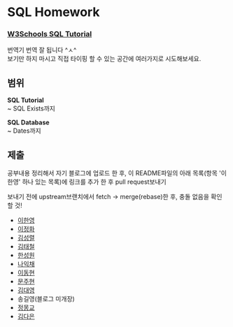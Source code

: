 # SQL Homework

### [W3Schools SQL Tutorial](https://www.w3schools.com/sql/)

번역기 번역 잘 됩니다 ^ㅅ^  
보기만 하지 마시고 직접 타이핑 할 수 있는 공간에 여러가지로 시도해보세요.

## 범위

**SQL Tutorial**  
~ SQL Exists까지

**SQL Database**  
~ Dates까지

## 제출

공부내용 정리해서 자기 블로그에 업로드 한 후, 이 README파일의 아래 목록(항목 '이한영' 하나 있는 목록)에 링크를 추가 한 후 pull request보내기

보내기 전에 upstream브랜치에서 fetch -> merge(rebase)한 후, 충돌 없음을 확인 할 것!

- [이한영](https://lhy.kr/)
- [이정화](https://lee-jeonghwa.github.io/jekyll/update/2018/09/13/SQL_tutorial.html)
- [김성렬](http://kimsoungryoul.tistory.com/)
- [김태철](https://gs2dang.github.io/)
- [한성원](https://seongwonhan88.github.io/language/sql-syntax-1/)
- [나익채](https://github.com/RubikHouse/SQL)
- [이동현](https://folivoradev.github.io/)
- [문주현](https://elonmoon.github.io/articles/2018-09/sql-tutorial)
- [김대영](https://devkimm.github.io/)
- 송길영(블로그 미개장)
- [정몽교](https://mongkyo.github.io/)
- [김다은](https://github.com/kde6260/Today-I-Learned/tree/master/database)